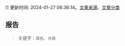 :alarm_clock: 更新时间: 2024-01-27 06:36:14。[文章来源](/README.md)、[文章分类](/TAGS.md)

## 报告


> 关键字：`报告`、`月报`



